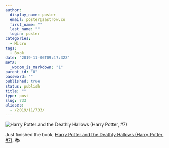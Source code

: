 ```yaml
---
author:
  display_name: poster
  email: poster@zastrow.co
  first_name: ""
  last_name: ""
  login: poster
categories:
  - Micro
tags:
  - Book
date: "2019-11-06T09:47:32Z"
meta:
  _wpcom_is_markdown: "1"
parent_id: "0"
password: ""
published: true
status: publish
title: ""
type: post
slug: 733
aliases:
  - /2019/11/733/
---
```

<p><img src="https://i.gr-assets.com/images/S/compressed.photo.goodreads.com/books/1516735862l/38185123.jpg" alt="Harry Potter and the Deathly Hallows (Harry Potter, #7)" /></p>
<p>Just finished the book, <a href="https://www.goodreads.com/review/show/3038925734?utm_medium=api&amp;utm_source=rss">Harry Potter and the Deathly Hallows (Harry Potter, #7)</a>. 📚</p>
